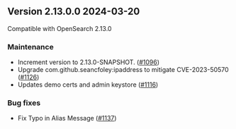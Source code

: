## Version 2.13.0.0 2024-03-20

Compatible with OpenSearch 2.13.0

### Maintenance
* Increment version to 2.13.0-SNAPSHOT. ([#1096](https://github.com/opensearch-project/index-management/pull/1096))
* Upgrade com.github.seancfoley:ipaddress to mitigate CVE-2023-50570  ([#1126](https://github.com/opensearch-project/index-management/pull/1126))
* Updates demo certs and admin keystore ([#1116](https://github.com/opensearch-project/index-management/pull/1116))

### Bug fixes
* Fix Typo in Alias Message ([#1137](https://github.com/opensearch-project/index-management/pull/1137))